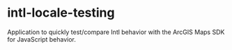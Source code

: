 # intl-locale-testing
Application to quickly test/compare Intl behavior with the ArcGIS Maps SDK for JavaScript behavior.
